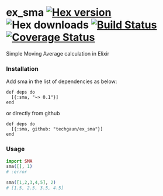 # ex_sma [![Hex version](https://img.shields.io/hexpm/v/sma.svg "Hex version")](https://hex.pm/packages/sma) ![Hex downloads](https://img.shields.io/hexpm/dt/sma.svg "Hex downloads") [![Build Status](https://semaphoreci.com/api/v1/techgaun/ex_sma/branches/master/badge.svg)](https://semaphoreci.com/techgaun/ex_sma) [![Coverage Status](https://coveralls.io/repos/github/techgaun/ex_sma/badge.svg?branch=master)](https://coveralls.io/github/techgaun/ex_sma?branch=master)

Simple Moving Average calculation in Elixir

### Installation

Add sma in the list of dependencies as below:

```
def deps do
  [{:sma, "~> 0.1"}]
end
```

or directly from github

```
def deps do
  [{:sma, github: "techgaun/ex_sma"}]
end
```

### Usage

```elixir
import SMA
sma([], 1)
# :error

sma([1,2,3,4,5], 2)
# [1.5, 2.5, 3.5, 4.5]
```
